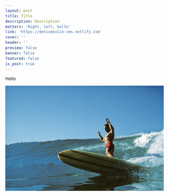```yaml
---
layout: post
title: Title
description: Description
matters: 'Right, left, hello'
link: 'https://denismoulin-cms.netlify.com'
cover: ''
header: ''
preview: false
banner: false
featured: false
is_post: true
---
```

Hello

![](/img/uploads/screen-shot-2018-12-15-at-11.06.34-am.png)
